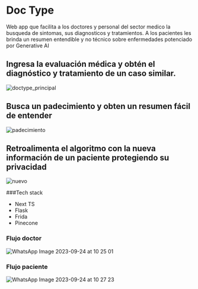 # Doc Type
Web app que facilita a los doctores y personal del sector medico la busqueda de sintomas, sus diagnosticos y tratamientos. A los pacientes les brinda un resumen entendible y no técnico sobre enfermedades potenciado por Generative AI

## Ingresa la evaluación médica y obtén el diagnóstico y tratamiento de un caso similar.
![doctype_principal](https://github.com/TofuDotTech/doctype/assets/66339246/f1a644d2-d7e9-4f9e-904f-9f49504e2368)

## Busca un padecimiento y obten un resumen fácil de entender
![padecimiento](https://github.com/TofuDotTech/doctype/assets/66339246/c4ea02d0-4e53-49fb-8d99-764535c050b5)

## Retroalimenta el algoritmo con la nueva información de un paciente protegiendo su privacidad
![nuevo](https://github.com/TofuDotTech/doctype/assets/66339246/2c4cb9bc-d035-4373-8f33-c5e35183942e)

###Tech stack
<ul>
  <li>Next TS</li>
  <li>Flask</li>
  <li>Frida</li>
  <li>Pinecone</li>
</ul>

### Flujo doctor
![WhatsApp Image 2023-09-24 at 10 25 01](https://github.com/TofuDotTech/doctype/assets/66339246/dfcdc287-9357-4c82-b311-61f5a0015f75)

### Flujo paciente
![WhatsApp Image 2023-09-24 at 10 27 23](https://github.com/TofuDotTech/doctype/assets/66339246/e2f07ec8-0fe2-481a-9658-714a2e285a27)

